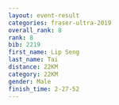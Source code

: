 ```yaml
---
layout: event-result 
categories: fraser-ultra-2019 
overall_rank: 8
rank: 8
bib: 2219
first_name: Lip Seng
last_name: Tai
distance: 22KM
category: 22KM
gender: Male
finish_time: 2-27-52
---
```

